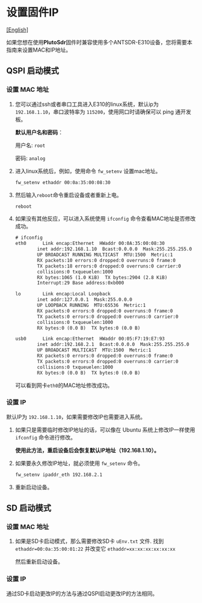 # 设置固件IP

[[English]](../../../../device_and_usage_manual/ANTSDR_E_Series_Module/ANTSDR_E310_Reference_Manual/set_the_iio_firmware_ip.html)

如果您想在使用**PlutoSdr**固件时兼容使用多个ANTSDR-E310设备，您将需要本指南来设置MAC和IP地址。

## QSPI 启动模式
### 设置 MAC 地址
1. 
    您可以通过ssh或者串口工具进入E310的linux系统，默认ip为 `192.168.1.10`，串口波特率为 `115200`，使用网口时请确保可以 ping 通开发板。

    **默认用户名和密码**：
    
    用户名: `root` 
    
    密码: `analog`

2. 
    进入linux系统后，例如，使用命令 `fw_setenv` 设置mac地址。

    ```sh
    fw_setenv ethaddr 00:0a:35:00:08:30
    ```

3. 
    然后输入`reboot`命令重启设备或者重新上电。
    ```sh
    reboot
    ```

4. 
    如果没有其他反应，可以进入系统使用 `ifconfig` 命令查看MAC地址是否修改成功。

    ```txt
    # ifconfig 
    eth0      Link encap:Ethernet  HWaddr 00:0A:35:00:08:30  
            inet addr:192.168.1.10  Bcast:0.0.0.0  Mask:255.255.255.0
            UP BROADCAST RUNNING MULTICAST  MTU:1500  Metric:1
            RX packets:10 errors:0 dropped:0 overruns:0 frame:0
            TX packets:18 errors:0 dropped:0 overruns:0 carrier:0
            collisions:0 txqueuelen:1000 
            RX bytes:1065 (1.0 KiB)  TX bytes:2904 (2.8 KiB)
            Interrupt:29 Base address:0xb000 
    
    lo        Link encap:Local Loopback  
            inet addr:127.0.0.1  Mask:255.0.0.0
            UP LOOPBACK RUNNING  MTU:65536  Metric:1
            RX packets:0 errors:0 dropped:0 overruns:0 frame:0
            TX packets:0 errors:0 dropped:0 overruns:0 carrier:0
            collisions:0 txqueuelen:1000 
            RX bytes:0 (0.0 B)  TX bytes:0 (0.0 B)
    
    usb0      Link encap:Ethernet  HWaddr 00:05:F7:19:E7:93  
            inet addr:192.168.2.1  Bcast:0.0.0.0  Mask:255.255.255.0
            UP BROADCAST MULTICAST  MTU:1500  Metric:1
            RX packets:0 errors:0 dropped:0 overruns:0 frame:0
            TX packets:0 errors:0 dropped:0 overruns:0 carrier:0
            collisions:0 txqueuelen:1000 
            RX bytes:0 (0.0 B)  TX bytes:0 (0.0 B)
    
    ```
    可以看到网卡`eth0`的MAC地址修改成功。

### 设置 IP

默认IP为 `192.168.1.10`，如果需要修改IP也需要进入系统。

1. 
    如果只是需要临时修改IP地址的话，可以像在 Ubuntu 系统上修改IP一样使用 `ifconfig` 命令进行修改。

    **使用此方法，重启设备后会恢复默认IP地址（192.168.1.10）。**

2. 
    如果要永久修改IP地址，就必须使用 `fw_setenv` 命令。
    ```sh
    fw_setenv ipaddr_eth 192.168.2.1
    ```

3. 
    重新启动设备。


## SD 启动模式
### 设置 MAC 地址
1. 
    如果是SD卡启动模式，那么需要修改SD卡 `uEnv.txt` 文件. 找到 ```ethaddr=00:0a:35:00:01:22``` 并改变它 ```ethaddr=xx:xx:xx:xx:xx:xx```

    然后重新启动设备。


### 设置 IP

通过SD卡启动更改IP的方法与通过QSPI启动更改IP的方法相同。